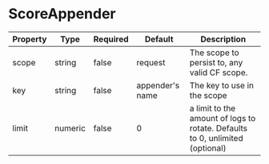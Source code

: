 # ScoreAppender

|Property|Type|Required|Default|Description|
|--|--|--|--|--|
|scope |string |false |request |The scope to persist to, any valid CF scope. |
|key |string |false|appender's name |The key to use in the scope |
|limit |numeric|false |0|a limit to the amount of logs to rotate. Defaults to 0, unlimited (optional) |

